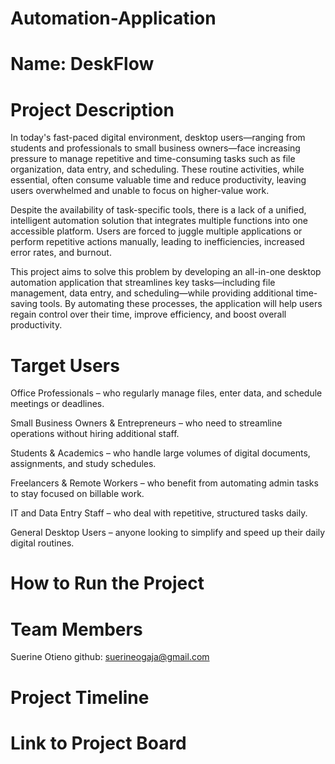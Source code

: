# Automation-Application 
# Name: DeskFlow

# Project Description
In today's fast-paced digital environment, desktop users—ranging from students and professionals to small business owners—face increasing pressure to manage repetitive and time-consuming tasks such as file organization, data entry, and scheduling. These routine activities, while essential, often consume valuable time and reduce productivity, leaving users overwhelmed and unable to focus on higher-value work.

Despite the availability of task-specific tools, there is a lack of a unified, intelligent automation solution that integrates multiple functions into one accessible platform. Users are forced to juggle multiple applications or perform repetitive actions manually, leading to inefficiencies, increased error rates, and burnout.

This project aims to solve this problem by developing an all-in-one desktop automation application that streamlines key tasks—including file management, data entry, and scheduling—while providing additional time-saving tools. By automating these processes, the application will help users regain control over their time, improve efficiency, and boost overall productivity.

# Target Users
Office Professionals – who regularly manage files, enter data, and schedule meetings or deadlines.

Small Business Owners & Entrepreneurs – who need to streamline operations without hiring additional staff.

Students & Academics – who handle large volumes of digital documents, assignments, and study schedules.

Freelancers & Remote Workers – who benefit from automating admin tasks to stay focused on billable work.

IT and Data Entry Staff – who deal with repetitive, structured tasks daily.

General Desktop Users – anyone looking to simplify and speed up their daily digital routines.

# How to Run the Project

# Team Members
Suerine Otieno 
github: suerineogaja@gmail.com

# Project Timeline

# Link to Project Board
